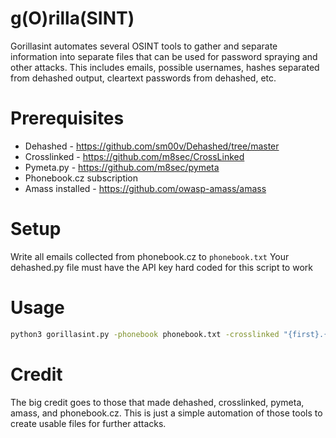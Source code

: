 # g(O)rilla(SINT)
Gorillasint automates several OSINT tools to gather and separate information into separate files that can be used for password spraying and other attacks. This includes emails, possible usernames, hashes separated from dehashed output, cleartext passwords from dehashed, etc. 

# Prerequisites
- Dehashed - https://github.com/sm00v/Dehashed/tree/master
- Crosslinked - https://github.com/m8sec/CrossLinked
- Pymeta.py - https://github.com/m8sec/pymeta
- Phonebook.cz subscription
- Amass installed - https://github.com/owasp-amass/amass
  

# Setup 
Write all emails collected from phonebook.cz to `phonebook.txt` 
Your dehashed.py file must have the API key hard coded for this script to work

# Usage
```sh
python3 gorillasint.py -phonebook phonebook.txt -crosslinked "{first}.{last}@company.com" "Company Name from Linkedin" crosslinked_output -d company.com -whois -pymeta -amass -dehashed
```

# Credit
The big credit goes to those that made dehashed, crosslinked, pymeta, amass, and phonebook.cz. This is just a simple automation of those tools to create usable files for further attacks.
